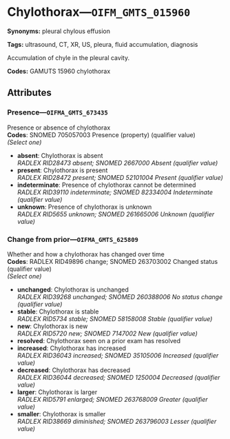 # Chylothorax—`OIFM_GMTS_015960`

**Synonyms:** pleural chylous effusion

**Tags:** ultrasound, CT, XR, US, pleura, fluid accumulation, diagnosis

Accumulation of chyle in the pleural cavity.

**Codes:** GAMUTS 15960 chylothorax

## Attributes

### Presence—`OIFMA_GMTS_673435`

Presence or absence of chylothorax  
**Codes**: SNOMED 705057003 Presence (property) (qualifier value)  
*(Select one)*

- **absent**: Chylothorax is absent  
_RADLEX RID28473 absent; SNOMED 2667000 Absent (qualifier value)_
- **present**: Chylothorax is present  
_RADLEX RID28472 present; SNOMED 52101004 Present (qualifier value)_
- **indeterminate**: Presence of chylothorax cannot be determined  
_RADLEX RID39110 indeterminate; SNOMED 82334004 Indeterminate (qualifier value)_
- **unknown**: Presence of chylothorax is unknown  
_RADLEX RID5655 unknown; SNOMED 261665006 Unknown (qualifier value)_

### Change from prior—`OIFMA_GMTS_625809`

Whether and how a chylothorax has changed over time  
**Codes**: RADLEX RID49896 change; SNOMED 263703002 Changed status (qualifier value)  
*(Select one)*

- **unchanged**: Chylothorax is unchanged  
_RADLEX RID39268 unchanged; SNOMED 260388006 No status change (qualifier value)_
- **stable**: Chylothorax is stable  
_RADLEX RID5734 stable; SNOMED 58158008 Stable (qualifier value)_
- **new**: Chylothorax is new  
_RADLEX RID5720 new; SNOMED 7147002 New (qualifier value)_
- **resolved**: Chylothorax seen on a prior exam has resolved  
- **increased**: Chylothorax has increased  
_RADLEX RID36043 increased; SNOMED 35105006 Increased (qualifier value)_
- **decreased**: Chylothorax has decreased  
_RADLEX RID36044 decreased; SNOMED 1250004 Decreased (qualifier value)_
- **larger**: Chylothorax is larger  
_RADLEX RID5791 enlarged; SNOMED 263768009 Greater (qualifier value)_
- **smaller**: Chylothorax is smaller  
_RADLEX RID38669 diminished; SNOMED 263796003 Lesser (qualifier value)_